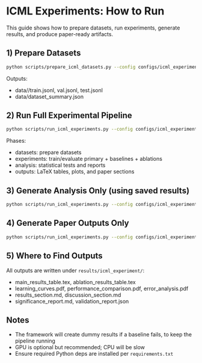 # ICML Experiments: How to Run

This guide shows how to prepare datasets, run experiments, generate results, and produce paper-ready artifacts.

## 1) Prepare Datasets

```bash
python scripts/prepare_icml_datasets.py --config configs/icml_experiment_full.yaml --output-dir data
```

Outputs:
- data/<dataset>/train.jsonl, val.jsonl, test.jsonl
- data/dataset_summary.json

## 2) Run Full Experimental Pipeline

```bash
python scripts/run_icml_experiments.py --config configs/icml_experiment_full.yaml --phase all
```

Phases:
- datasets: prepare datasets
- experiments: train/evaluate primary + baselines + ablations
- analysis: statistical tests and reports
- outputs: LaTeX tables, plots, and paper sections

## 3) Generate Analysis Only (using saved results)

```bash
python scripts/run_icml_experiments.py --config configs/icml_experiment_full.yaml --phase analysis
```

## 4) Generate Paper Outputs Only

```bash
python scripts/run_icml_experiments.py --config configs/icml_experiment_full.yaml --phase outputs
```

## 5) Where to Find Outputs

All outputs are written under `results/icml_experiment/`:
- main_results_table.tex, ablation_results_table.tex
- learning_curves.pdf, performance_comparison.pdf, error_analysis.pdf
- results_section.md, discussion_section.md
- significance_report.md, validation_report.json

## Notes
- The framework will create dummy results if a baseline fails, to keep the pipeline running
- GPU is optional but recommended; CPU will be slow
- Ensure required Python deps are installed per `requirements.txt`
